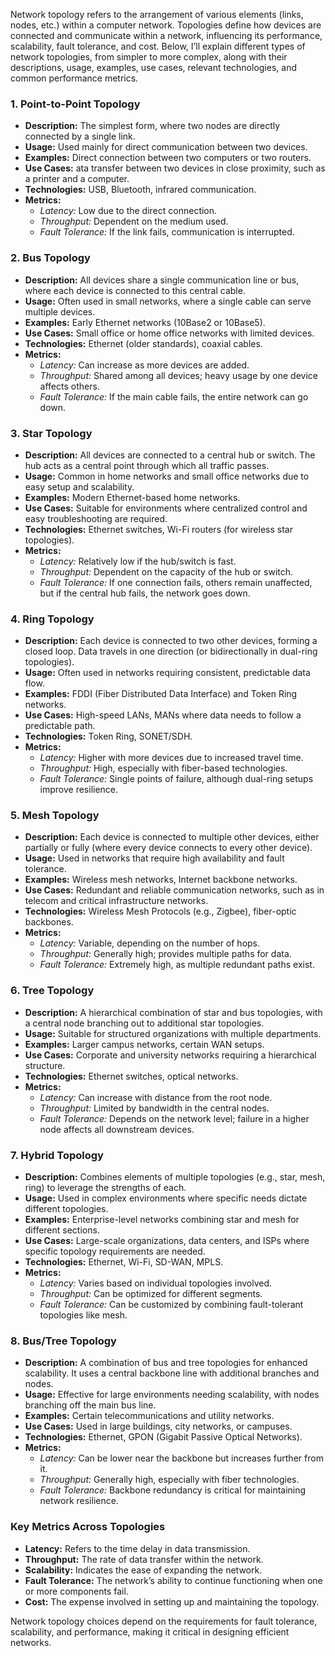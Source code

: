 Network topology refers to the arrangement of various elements (links, nodes, etc.) within a computer network. Topologies define how devices are connected and communicate within a network, influencing its performance, scalability, fault tolerance, and cost. Below, I’ll explain different types of network topologies, from simpler to more complex, along with their descriptions, usage, examples, use cases, relevant technologies, and common performance metrics.

### 1\. **Point-to-Point Topology**

*   **Description:** The simplest form, where two nodes are directly connected by a single link.
*   **Usage:** Used mainly for direct communication between two devices.
*   **Examples:** Direct connection between two computers or two routers.
*   **Use Cases:** ata transfer between two devices in close proximity, such as a printer and a computer.
*   **Technologies:** USB, Bluetooth, infrared communication.
*   **Metrics:**
    *   _Latency:_ Low due to the direct connection.
    *   _Throughput:_ Dependent on the medium used.
    *   _Fault Tolerance:_ If the link fails, communication is interrupted.

### 2\. **Bus Topology**

*   **Description:** All devices share a single communication line or bus, where each device is connected to this central cable.
*   **Usage:**  Often used in small networks, where a single cable can serve multiple devices.
*   **Examples:** Early Ethernet networks (10Base2 or 10Base5).
*   **Use Cases:** Small office or home office networks with limited devices.
*   **Technologies:** Ethernet (older standards), coaxial cables.
*   **Metrics:**
    *   _Latency:_ Can increase as more devices are added.
    *   _Throughput:_ Shared among all devices; heavy usage by one device affects others.
    *   _Fault Tolerance:_ If the main cable fails, the entire network can go down.

### 3\. **Star Topology**

*   **Description:** All devices are connected to a central hub or switch. The hub acts as a central point through which all traffic passes.
*   **Usage:** Common in home networks and small office networks due to easy setup and scalability.
*   **Examples:** Modern Ethernet-based home networks.
*   **Use Cases:** Suitable for environments where centralized control and easy troubleshooting are required.
*   **Technologies:** Ethernet switches, Wi-Fi routers (for wireless star topologies).
*   **Metrics:**
    *   _Latency:_ Relatively low if the hub/switch is fast.
    *   _Throughput:_ Dependent on the capacity of the hub or switch.
    *   _Fault Tolerance:_ If one connection fails, others remain unaffected, but if the central hub fails, the network goes down.

### 4\. **Ring Topology**

*   **Description:** Each device is connected to two other devices, forming a closed loop. Data travels in one direction (or bidirectionally in dual-ring topologies).
*   **Usage:** Often used in networks requiring consistent, predictable data flow.
*   **Examples:** FDDI (Fiber Distributed Data Interface) and Token Ring networks.
*   **Use Cases:** High-speed LANs, MANs where data needs to follow a predictable path.
*   **Technologies:** Token Ring, SONET/SDH.
*   **Metrics:**
    *   _Latency:_ Higher with more devices due to increased travel time.
    *   _Throughput:_ High, especially with fiber-based technologies.
    *   _Fault Tolerance:_ Single points of failure, although dual-ring setups improve resilience.

### 5\. **Mesh Topology**

*   **Description:** Each device is connected to multiple other devices, either partially or fully (where every device connects to every other device).
*   **Usage:** Used in networks that require high availability and fault tolerance.
*   **Examples:** Wireless mesh networks, Internet backbone networks.
*   **Use Cases:** Redundant and reliable communication networks, such as in telecom and critical infrastructure networks.
*   **Technologies:** Wireless Mesh Protocols (e.g., Zigbee), fiber-optic backbones.
*   **Metrics:**
    *   _Latency:_ Variable, depending on the number of hops.
    *   _Throughput:_ Generally high; provides multiple paths for data.
    *   _Fault Tolerance:_ Extremely high, as multiple redundant paths exist.

### 6\. **Tree Topology**

*   **Description:** A hierarchical combination of star and bus topologies, with a central node branching out to additional star topologies.
*   **Usage:** Suitable for structured organizations with multiple departments.
*   **Examples:** Larger campus networks, certain WAN setups.
*   **Use Cases:** Corporate and university networks requiring a hierarchical structure.
*   **Technologies:** Ethernet switches, optical networks.
*   **Metrics:**
    *   _Latency:_ Can increase with distance from the root node.
    *   _Throughput:_ Limited by bandwidth in the central nodes.
    *   _Fault Tolerance:_ Depends on the network level; failure in a higher node affects all downstream devices.

### 7\. **Hybrid Topology**

*   **Description:** Combines elements of multiple topologies (e.g., star, mesh, ring) to leverage the strengths of each.
*   **Usage:** Used in complex environments where specific needs dictate different topologies.
*   **Examples:** Enterprise-level networks combining star and mesh for different sections.
*   **Use Cases:** Large-scale organizations, data centers, and ISPs where specific topology requirements are needed.
*   **Technologies:** Ethernet, Wi-Fi, SD-WAN, MPLS.
*   **Metrics:**
    *   _Latency:_ Varies based on individual topologies involved.
    *   _Throughput:_ Can be optimized for different segments.
    *   _Fault Tolerance:_ Can be customized by combining fault-tolerant topologies like mesh.

### 8\. **Bus/Tree Topology**

*   **Description:** A combination of bus and tree topologies for enhanced scalability. It uses a central backbone line with additional branches and nodes.
*   **Usage:** Effective for large environments needing scalability, with nodes branching off the main bus line.
*   **Examples:** Certain telecommunications and utility networks.
*   **Use Cases:** Used in large buildings, city networks, or campuses.
*   **Technologies:** Ethernet, GPON (Gigabit Passive Optical Networks).
*   **Metrics:**
    *   _Latency:_ Can be lower near the backbone but increases further from it.
    *   _Throughput:_ Generally high, especially with fiber technologies.
    *   _Fault Tolerance:_ Backbone redundancy is critical for maintaining network resilience.

### Key Metrics Across Topologies

*   **Latency:** Refers to the time delay in data transmission.
*   **Throughput:** The rate of data transfer within the network.
*   **Scalability:** Indicates the ease of expanding the network.
*   **Fault Tolerance:** The network’s ability to continue functioning when one or more components fail.
*   **Cost:** The expense involved in setting up and maintaining the topology.

Network topology choices depend on the requirements for fault tolerance, scalability, and performance, making it critical in designing efficient networks.
